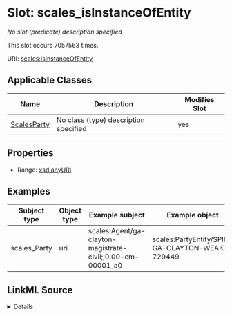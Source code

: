 

# Slot: scales_isInstanceOfEntity


_No slot (predicate) description specified_






This slot occurs 7057563 times.


URI: [scales:isInstanceOfEntity](http://schemas.scales-okn.org/rdf/scales#isInstanceOfEntity)



<!-- no inheritance hierarchy -->





## Applicable Classes

| Name | Description | Modifies Slot |
| --- | --- | --- |
| [ScalesParty](../classes/ScalesParty.md) | No class (type) description specified |  yes  |







## Properties

* Range: [xsd:anyURI](http://www.w3.org/2001/XMLSchema#anyURI)






## Examples

| Subject type | Object type | Example subject | Example object | Occurrences |
| --- | --- | --- | --- | --- |
| scales_Party | uri | scales:Agent/ga-clayton-magistrate-civil;;0:00-cm-00001_a0 | scales:PartyEntity/SPID-GA-CLAYTON-WEAK-729449 | 7057563 |




## LinkML Source

<details>

```yaml
name: scales_isInstanceOfEntity
annotations:
  count:
    tag: count
    value: 7057563
description: No slot (predicate) description specified
examples:
- object:
    example_object: scales:PartyEntity/SPID-GA-CLAYTON-WEAK-729449
    example_object_type: uri
    example_predicate: scales:isInstanceOfEntity
    example_subject: scales:Agent/ga-clayton-magistrate-civil;;0:00-cm-00001_a0
    example_subject_type: scales_Party
from_schema: scales-kg
rank: 1000
slot_uri: scales:isInstanceOfEntity
alias: scales_isInstanceOfEntity
domain_of:
- scales_Party
range: uri

```
</details>